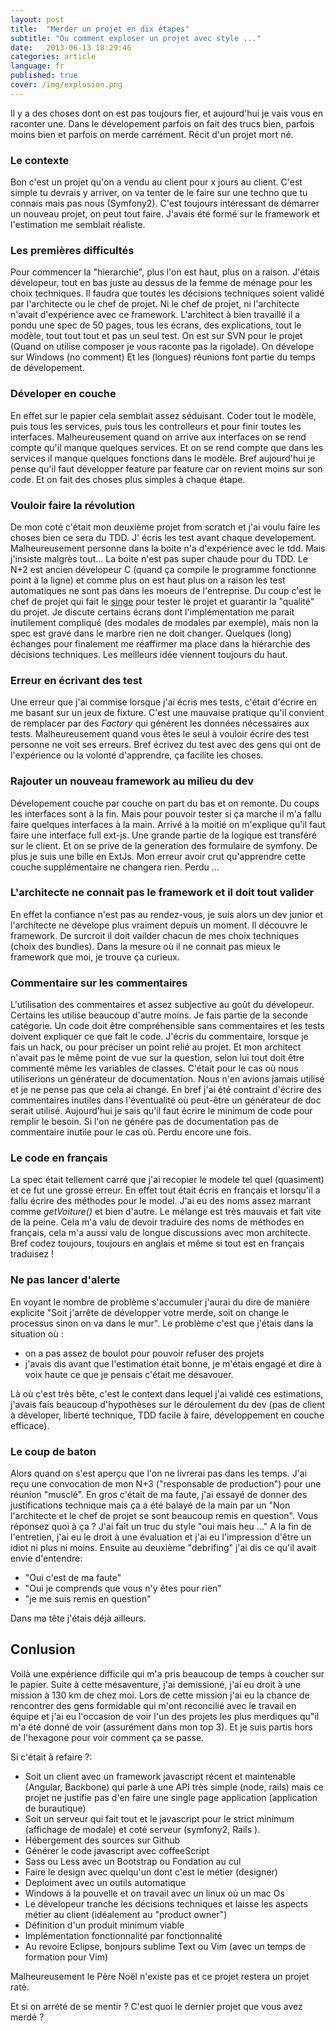 ```yaml
---
layout: post
title:  "Merder un projet en dix étapes"
subtitle: "Ou comment exploser un projet avec style ..."
date:   2013-06-13 18:29:46
categories: article
language: fr
published: true
cover: /img/explosion.png
---
```



Il y a des choses dont on est pas toujours fier, et aujourd'hui je vais vous en raconter une. 
Dans le dévelopement parfois on fait des trucs bien, parfois moins bien et parfois on merde carrément. 
Récit d'un projet mort né.

### Le contexte 
Bon c'est un projet qu'on a vendu au client pour x jours au client. C'est simple tu devrais y arriver, on va tenter de le faire sur une techno que tu connais mais pas nous (Symfony2). C'est toujours intéressant de démarrer un nouveau projet, on peut tout faire. 
J'avais été formé sur le framework et l'estimation me semblait réaliste. 

### Les premières difficultés
Pour commencer la "hierarchie", plus l'on est haut, plus on a raison. 
J'étais dévelopeur, tout en bas juste au dessus de la femme de ménage pour les choix techniques. 
Il faudra que toutes les décisions techniques soient validé par l'architecte ou le chef de projet.
Ni le chef de projet, ni l'architecte n'avait d'expérience avec ce framework.
L'architect à bien travaillé il a pondu une spec de 50 pages, tous les écrans, des explications, tout le modèle, tout tout tout et pas un seul test. 
On est sur SVN pour le projet (Quand on utilise composer je vous raconte pas la rigolade). 
On dévelope sur Windows (no comment)
Et les (longues) réunions font partie du temps de dévelopement.

### Déveloper en couche
En effet sur le papier cela semblait assez séduisant. Coder tout le modèle, puis tous les services, puis tous les controlleurs et pour finir toutes les interfaces. 
Malheureusement quand on arrive aux interfaces on se rend compte qu'il manque quelques services. Et on se rend compte que dans les services il manque quelques fonctions dans le modèle. Bref aujourd'hui je pense qu'il faut développer feature par feature car on revient moins sur son code. Et on fait des choses plus simples à chaque étape.

### Vouloir faire la révolution
De mon coté c'était mon deuxième projet from scratch et j'ai voulu faire les choses bien ce sera du TDD.
J' écris les test avant chaque developement. Malheureusement personne dans la boite n'a d'expérience avec le tdd. Mais j'insiste malgrès tout...
La boite n'est pas super chaude pour du TDD. Le N+2 est ancien dévelopeur C (quand ça compile le programme fonctionne point à la ligne) et comme plus on est haut plus on a raison les test automatiques ne sont pas dans les moeurs de l'entreprise.
Du coup c'est le chef de projet qui fait le [singe](/slide/2013/05/27/hiring-monjey-vs-bdd.html) pour tester le projet et guarantir la "qualité" du projet. 
Je discute certains écrans dont l'implémentation me parait inutilement compliqué (des modales de modales par exemple), mais non la spec est gravé dans le marbre rien ne doit changer. 
Quelques (long) échanges pour finalement me réaffirmer ma place dans la hiérarchie des décisions techniques. 
Les meilleurs idée viennent toujours du haut.

### Erreur en écrivant des test
Une erreur que j'ai commise lorsque j'ai écris mes tests, c'était d'écrire en me basant sur un jeux de fixture. 
C'est une mauvaise pratique qu'il convient de remplacer par des _Factory_ qui générent les données nécessaires aux tests.
Malheureusement quand vous êtes le seul à vouloir écrire des test personne ne voit ses erreurs.
Bref écrivez du test avec des gens qui ont de l'expérience ou la volonté d'apprendre, ça facilite les choses.

### Rajouter un nouveau framework au milieu du dev
Dévelopement couche par couche on part du bas et on remonte. 
Du coups les interfaces sont à la fin. Mais pour pouvoir tester si ça marche il m'a fallu faire quelques interfaces à la main. 
Arrivé à la moitié on m'explique qu'il faut faire une interface full ext-js. Une grande partie de la logique est transféré sur le client.
Et on se prive de la generation des formulaire de symfony. De plus je suis une bille en ExtJs. 
Mon erreur avoir crut qu'apprendre cette couche supplémentaire ne changera rien. Perdu ...

### L'architecte ne connait pas le framework et il doit tout valider
En effet la confiance n'est pas au rendez-vous, je suis alors un dev junior et l'architecte ne dévelope plus vraiment depuis un moment.
Il découvre le framework. De surcroit il doit vailder chacun de mes choix techniques (choix des bundles). 
Dans la mesure où il ne connait pas mieux le framework que moi, je trouve ça curieux. 

### Commentaire sur les commentaires
L'utilisation des commentaires et assez subjective au goût du dévelopeur. Certains les utilise beaucoup d'autre moins. 
Je fais partie de la seconde catégorie. Un code doit être compréhensible sans commentaires et les tests doivent expliquer ce que fait le code. 
J'écris du commentaire, lorsque je fais un hack, ou pour préciser un point relié au projet. 
Et mon architect n'avait pas le même point de vue sur la question, selon lui tout doit être commenté même les variables de classes. 
C'était pour le cas où nous utiliserions un générateur de documentation. 
Nous n'en avions jamais utilisé et je ne pense pas que cela ai changé. 
En bref j'ai été contraint d'écrire des commentaires inutiles dans l'éventualité où peut-être un générateur de doc serait utilisé.
Aujourd'hui je sais qu'il faut écrire le minimum de code pour remplir le besoin. 
Si l'on ne génére pas de documentation pas de commentaire inutile pour le cas où. Perdu encore une fois. 

### Le code en français
La spec était tellement carré que j'ai recopier le modele tel quel (quasiment) et ce fut une grosse erreur.
En effet tout était écris en français et lorsqu'il a fallu écrire des méthodes pour le model. 
J'ai eu des noms assez marrant comme _getVoiture()_ et bien d'autre. Le mélange est très mauvais et fait vite de la peine. 
Cela m'a valu de devoir traduire des noms de méthodes en français, cela m'a aussi valu de longue discussions avec mon architecte.
Bref codez toujours, toujours en anglais et même si tout est en français traduisez !

### Ne pas lancer d'alerte
En voyant le nombre de problème s'accumuler j'aurai du dire de manière explicite "Soit j'arrête de développer votre merde, soit on change le processus sinon on va dans le mur".
Le problème c'est que j'étais dans la situation où :
- on a pas assez de boulot pour pouvoir refuser des projets
- j'avais dis avant que l'estimation était bonne, je m'étais engagé et dire à voix haute ce que je pensais c'était me désavouer. 

Là où c'est très bête, c'est le context dans lequel j'ai validé ces estimations, j'avais fais beaucoup d'hypothèses sur le déroulement du dev (pas de client à déveloper, liberté technique, TDD facile à faire, développement en couche efficace). 

### Le coup de baton
Alors quand on s'est aperçu que l'on ne livrerai pas dans les temps. J'ai reçu une convocation de mon N+3 ("responsable de production") pour une réunion "musclé".
En gros c'était de ma faute, j'ai essayé de donner des justifications technique mais ça a été balayé de la main par un "Non l'architecte et le chef de projet se sont beaucoup remis en question". Vous réponsez quoi à ça ? J'ai fait un truc du style "oui mais heu ..."
A la fin de l'entretien, j'ai eu le droit à une évaluation et j'ai eu l'impression d'être un idiot ni plus ni moins.
Ensuite au deuxième "debrifing" j'ai dis ce qu'il avait envie d'entendre: 
- "Oui c'est de ma faute"
- "Oui je comprends que vous n'y êtes pour rien" 
- "je me suis remis en question" 

Dans ma tête j'étais déjà ailleurs.

## Conlusion
Voilà une expérience difficile qui m'a pris beaucoup de temps à coucher sur le papier. 
Suite à cette mésaventure, j'ai demissioné, j'ai eu droit à une mission à 130 km de chez moi.
Lors de cette mission j'ai eu la chance de rencontrer des gens formidable qui m'ont reconcilié avec le travail en équipe et j'ai eu l'occasion de voir l'un des projets les plus merdiques qu"il m'a été donné de voir (assurément dans mon top 3). 
Et je suis partis hors de l'hexagone pour voir comment ça se passe. 

Si c'était à refaire ?:
- Soit un client avec un framework javascript récent et maintenable (Angular, Backbone) qui parle à une API très simple (node, rails) mais ce projet ne justifie pas d'en faire une single page application (application de burautique)
- Soit un serveur qui fait tout et le javascript pour le strict minimum (affichage de modale) et coté serveur (symfony2, Rails ).
- Hébergement des sources sur Github
- Générer le code javascript avec coffeeScript
- Sass ou Less avec un Bootstrap ou Fondation au cul 
- Faire le design avec quelqu'un dont c'est le métier (designer)
- Deploiment avec un outils automatique
- Windows à la pouvelle et on travail avec un linux où un mac Os
- Le dévelopeur tranche les décisions techniques et laisse les aspects métier au client (idéalement au "product owner")
- Définition d'un produit minimum viable 
- Implémentation fonctionnalité par fonctionnalité
- Au revoire Eclipse, bonjours sublime Text ou Vim (avec un temps de formation pour Vim)

Malheureusement le Père Noël n'existe pas et ce projet restera un projet raté. 

Et si on arrété de se mentir ? C'est quoi le dernier projet que vous avez merdé ?